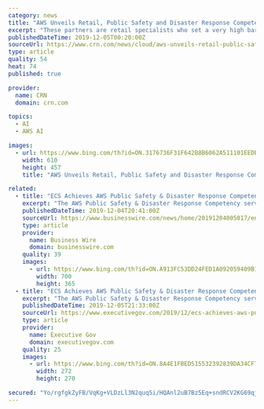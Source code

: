 ```yaml
---
category: news
title: "AWS Unveils Retail, Public Safety and Disaster Response Competencies"
excerpt: "These partners are retail specialists who set a very high bar in deploying AI/ML (artificial intelligence/machine learning), data lakes, analytics, IoT (internet of things) and cost change management needed for successful retail modernization and transformation.” The key benefits for the new retail competency are promotion on the AWS website ..."
publishedDateTime: 2019-12-05T00:20:00Z
sourceUrl: https://www.crn.com/news/cloud/aws-unveils-retail-public-safety-and-disaster-response-competencies
type: article
quality: 54
heat: 74
published: true

provider:
  name: CRN
  domain: crn.com

topics:
  - AI
  - AWS AI

images:
  - url: https://www.bing.com/th?id=ON.3176736F31F642B8B6062A511101EEDB
    width: 610
    height: 457
    title: "AWS Unveils Retail, Public Safety and Disaster Response Competencies"

related:
  - title: "ECS Achieves AWS Public Safety & Disaster Response Competency"
    excerpt: "The AWS Public Safety & Disaster Response Competency serves to differentiate ECS ... About ECS ECS, a segment of ASGN, delivers advanced solutions in cloud, cybersecurity, artificial intelligence (AI), machine learning (ML), application and IT modernization, science, and engineering. The company solves critical, complex challenges for customers ..."
    publishedDateTime: 2019-12-04T20:41:00Z
    sourceUrl: https://www.businesswire.com/news/home/20191204005017/en/ECS-Achieves-AWS-Public-Safety-Disaster-Response
    type: article
    provider:
      name: Business Wire
      domain: businesswire.com
    quality: 39
    images:
      - url: https://www.bing.com/th?id=ON.A913FC53DD24FED1A092059409B1A219
        width: 700
        height: 365
  - title: "ECS Achieves AWS Public Safety & Disaster Response Competency; George Wilson, John Sankovich Quoted"
    excerpt: "The AWS Public Safety & Disaster Response Competency serves to differentiate ECS ... ECS, a segment of ASGN, delivers advanced solutions in cloud, cybersecurity, artificial intelligence (AI), machine learning (ML), application and IT modernization, science and engineering. The company solves critical, complex challenges for customers across ..."
    publishedDateTime: 2019-12-05T21:33:00Z
    sourceUrl: https://www.executivegov.com/2019/12/ecs-achieves-aws-public-safety-george-wilson-john-sankovich-quoted/
    type: article
    provider:
      name: Executive Gov
      domain: executivegov.com
    quality: 25
    images:
      - url: https://www.bing.com/th?id=ON.8A4E1FBED515532392839DA34CF73717
        width: 272
        height: 270

secured: "Yo/rgfgkZyFB/VqKg+VLDzLl3N2quq5i/HQAnl2uB7Bz5Eq+sndRCV2KG69qjb55uCI/kTDQQSF8BEnedvFhes7qHw7L2RIkU09i6CTEK0gk0zb2Q/Ttp9zdWI+hl0qcj4Rcd/gbKSpNI77H4orduFBW837fhEbS6QXoW9qVNFMlHI07GgT4HPVC3ngc7F4GHX3Nv1be2D7NVdJSCub9iDyAETUqudmyk6xxm89XpQpMN+LeHIVvt7c2xC22ftbhpxD3o37CR/EUh4QBhxd0GQ==;GYzYkkRvmeLg/KUd64WrHA=="
---
```


